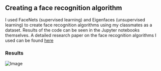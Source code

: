 ## Creating a face recognition algorithm
I used FaceNets (supervised learning) and Eigenfaces (unsupervised learning) to create face recognition algorithms using my classmates as a dataset. Results of the code can be seen in the Jupyter notebooks themselves. A detailed research paper on the face recognition algorithms I used can be found [here](https://docs.google.com/document/d/1598xceIfkDeDQmPRQhCrsC8KbZ0vLFTGVJUl3PAp99o/edit?usp=sharing)

### Results
![Image](https://user-images.githubusercontent.com/35256233/71884122-adcac000-3172-11ea-8f86-2343b76248ec.png)
